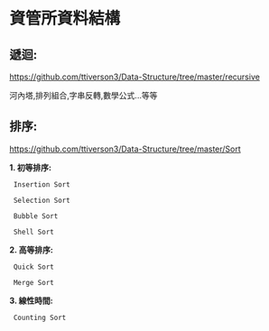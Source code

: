 # 資管所資料結構

## 遞迴:
https://github.com/ttiverson3/Data-Structure/tree/master/recursive

河內塔,排列組合,字串反轉,數學公式...等等

## 排序:
https://github.com/ttiverson3/Data-Structure/tree/master/Sort

**1. 初等排序:**

     Insertion Sort

     Selection Sort

     Bubble Sort

     Shell Sort

**2. 高等排序:**

     Quick Sort

     Merge Sort

**3. 線性時間:**

     Counting Sort

